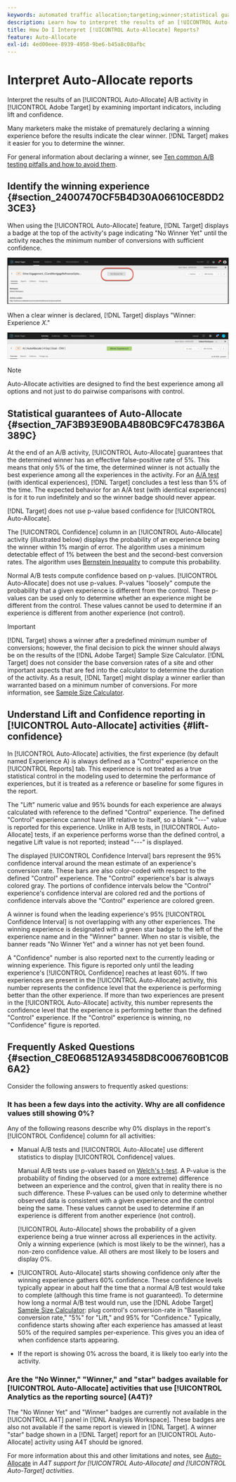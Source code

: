```yaml
---
keywords: automated traffic allocation;targeting;winner;statistical guarantee;confidence;determine winner;lift;confidence;default;default experience;auto-allocate;auto allocate
description: Learn how to interpret the results of an [!UICONTROL Auto-Allocate] A/B activity in Adobe [!DNL Target] by examining important indicators, including lift and confidence.
title: How Do I Interpret [!UICONTROL Auto-Allocate] Reports?
feature: Auto-Allocate
exl-id: 4ed00eee-8939-4958-9be6-b45a8c08afbc
---
```

# Interpret Auto-Allocate reports 

Interpret the results of an [!UICONTROL Auto-Allocate] A/B activity in [!UICONTROL Adobe Target] by examining important indicators, including lift and confidence.

Many marketers make the mistake of prematurely declaring a winning experience before the results indicate the clear winner. [!DNL Target] makes it easier for you to determine the winner. 

For general information about declaring a winner, see [Ten common A/B testing pitfalls and how to avoid them](/help/main/c-activities/t-test-ab/common-ab-testing-pitfalls.md).

## Identify the winning experience {#section_24007470CF5B4D30A06610CE8DD23CE3}

When using the [!UICONTROL Auto-Allocate] feature, [!DNL Target] displays a badge at the top of the activity's page indicating "No Winner Yet" until the activity reaches the minimum number of conversions with sufficient confidence.

![No Winner badge](/help/main/c-activities/automated-traffic-allocation/assets/no-winner.png)

When a clear winner is declared, [!DNL Target] displays "Winner: Experience *X*."

![winner image](assets/winner.png)

>[!NOTE]
>
>Auto-Allocate activities are designed to find the best experience among all options and not just to do pairwise comparisons with control.

## Statistical guarantees of Auto-Allocate {#section_7AF3B93E90BA4B80BC9FC4783B6A389C}

At the end of an A/B activity, [!UICONTROL Auto-Allocate] guarantees that the determined winner has an effective false-positive rate of 5%. This means that only 5% of the time, the determined winner is not actually the best experience among all the experiences in the activity. For an [A/A test](/help/main/c-activities/t-test-ab/aa-testing.md) (with identical experiences), [!DNL Target] concludes a test less than 5% of the time. The expected behavior for an A/A test (with identical experiences) is for it to run indefinitely and so the winner badge should never appear.

[!DNL Target] does not use p-value based confidence for [!UICONTROL Auto-Allocate].

The [!UICONTROL Confidence] column in an [!UICONTROL Auto-Allocate] activity (illustrated below) displays the probability of an experience being the winner within 1% margin of error. The algorithm uses a minimum detectable effect of 1% between the best and the second-best conversion rates. The algorithm uses [Bernstein Inequality](https://en.wikipedia.org/wiki/Bernstein_inequalities_%28probability_theory%29) to compute this probability.

Normal A/B tests compute confidence based on p-values. [!UICONTROL Auto-Allocate] does not use p-values. P-values "loosely" compute the probability that a given experience is different from the control. These p-values can be used only to determine whether an experience might be different from the control. These values cannot be used to determine if an experience is different from another experience (not control).

>[!IMPORTANT]
>
>[!DNL Target] shows a winner after a predefined minimum number of conversions; however, the final decision to pick the winner should always be on the results of the [!DNL Adobe Target] Sample Size Calculator. [!DNL Target] does not consider the base conversion rates of a site and other important aspects that are fed into the calculator to determine the duration of the activity. As a result, [!DNL Target] might display a winner earlier than warranted based on a minimum number of conversions. For more information, see [Sample Size Calculator](/help/main/c-activities/t-test-ab/sample-size-determination.md#section_6B8725BD704C4AFE939EF2A6B6E834E6).

## Understand Lift and Confidence reporting in [!UICONTROL Auto-Allocate] activities {#lift-confidence}

In [!UICONTROL Auto-Allocate] activities, the first experience (by default named Experience A) is always defined as a "Control" experience on the [!UICONTROL Reports] tab. This experience is not treated as a true statistical control in the modeling used to determine the performance of experiences, but it is treated as a reference or baseline for some figures in the report.

The "Lift" numeric value and 95% bounds for each experience are always calculated with reference to the defined "Control" experience. The defined "Control" experience cannot have lift relative to itself, so a blank "---" value is reported for this experience. Unlike in A/B tests, in [!UICONTROL Auto-Allocate] tests, if an experience performs worse than the defined control, a negative Lift value is not reported; instead "---" is displayed.

The displayed [!UICONTROL Confidence Interval] bars represent the 95% confidence interval around the mean estimate of an experience's conversion rate. These bars are also color-coded with respect to the defined "Control" experience. The "Control" experience's bar is always colored gray. The portions of confidence intervals below the "Control" experience's confidence interval are colored red and the portions of confidence intervals above the "Control" experience are colored green.

A winner is found when the leading experience's 95% [!UICONTROL Confidence Interval] is not overlapping with any other experiences. The winning experience is designated with a green star badge to the left of the experience name and in the "Winner" banner. When no star is visible, the banner reads "No Winner Yet" and a winner has not yet been found.

A "Confidence" number is also reported next to the currently leading or winning experience. This figure is reported only until the leading experience's [!UICONTROL Confidence] reaches at least 60%. If two experiences are present in the [!UICONTROL Auto-Allocate] activity, this number represents the confidence level that the experience is performing better than the other experience. If more than two experiences are present in the [!UICONTROL Auto-Allocate] activity, this number represents the confidence level that the experience is performing better than the defined "Control" experience. If the "Control" experience is winning, no "Confidence" figure is reported.

## Frequently Asked Questions {#section_C8E068512A93458D8C006760B1C0B6A2}

Consider the following answers to frequently asked questions:

### It has been a few days into the activity. Why are all confidence values still showing 0%?

Any of the following reasons describe why 0% displays in the report's [!UICONTROL Confidence] column for all activities:

* Manual A/B tests and [!UICONTROL Auto-Allocate] use different statistics to display [!UICONTROL Confidence] values.

  Manual A/B tests use p-values based on [Welch's t-test](https://en.wikipedia.org/wiki/Welch%27s_t-test). A P-value is the probability of finding the observed (or a more extreme) difference between an experience and the control, given that in reality there is no such difference. These P-values can be used only to determine whether observed data is consistent with a given experience and the control being the same. These values cannot be used to determine if an experience is different from another experience (not control).

  [!UICONTROL Auto-Allocate] shows the probability of a given experience being a true winner across all experiences in the activity. Only a winning experience (which is most likely to be the winner), has a non-zero confidence value. All others are most likely to be losers and display 0%. 

* [!UICONTROL Auto-Allocate] starts showing confidence only after the winning experience gathers 60% confidence. These confidence levels typically appear in about half the time that a normal A/B test would take to complete (although this time frame is not guaranteed). To determine how long a normal A/B test would run, use the [!DNL Adobe Target] [Sample Size Calculator](/help/main/c-activities/t-test-ab/sample-size-determination.md#section_6B8725BD704C4AFE939EF2A6B6E834E6): plug control's conversion-rate in "Baseline conversion rate," "5%" for "Lift," and 95% for "Confidence." Typically, confidence starts showing after each experience has amassed at least 50% of the required samples per-experience. This gives you an idea of when confidence starts appearing.

* If the report is showing 0% across the board, it is likely too early into the activity.

### Are the "No Winner," "Winner," and "star" badges available for [!UICONTROL Auto-Allocate] activities that use [!UICONTROL Analytics as the reporting source] (A4T)?

The "No Winner Yet" and "Winner" badges are currently not available in the [!UICONTROL A4T] panel in [!DNL Analysis Workspace]. These badges are also not available if the same report is viewed in [!DNL Target]. A winner "star" badge shown in a [!DNL Target] report for an [!UICONTROL Auto-Allocate] activity using A4T should be ignored. 

For more information about this and other limitations and notes, see [Auto-Allocate](/help/main/c-integrating-target-with-mac/a4t/a4t-at-aa.md#aa) in *A4T support for [!UICONTROL Auto-Allocate] and [!UICONTROL Auto-Target] activities*.


